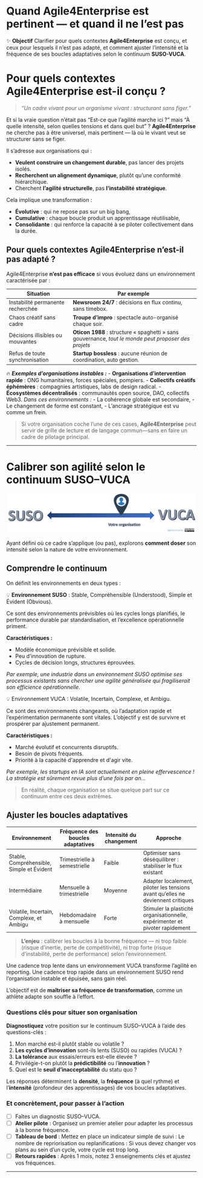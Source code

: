 # Quand Agile4Enterprise est pertinent — et quand il ne l’est pas



✨ **Objectif** Clarifier pour quels contextes **Agile4Enterprise** est conçu, et ceux pour lesquels il n’est pas adapté, et comment ajuster l’intensité et la fréquence de ses boucles adaptatives selon le continuum **SUSO-VUCA**.

# Pour quels contextes Agile4Enterprise est-il conçu ?

> *“Un cadre vivant pour un organisme vivant : structurant sans figer.”*
> 

Et si la vraie question n’était pas “Est-ce que l’agilité marche ici ?” mais “À quelle intensité, selon quelles tensions et dans quel but” ? **Agile4Enterprise** ne cherche pas à être universel, mais pertinent — là où le vivant veut se structurer sans se figer.

Il s’adresse aux organisations qui :

- **Veulent construire un changement durable**, pas lancer des projets isolés.
- **Recherchent un alignement dynamique**, plutôt qu’une conformité hiérarchique.
- Cherchent **l’agilité structurelle**, pas **l’instabilité stratégique**.

Cela implique une transformation :

- **Évolutive** : qui ne repose pas sur un big bang,
- **Cumulative** : chaque boucle produit un apprentissage réutilisable,
- **Consolidante** : qui renforce la capacité à se piloter collectivement dans la durée.

## Pour quels contextes Agile4Enterprise n’est-il pas adapté ?

Agile4Enterprise **n’est pas efficace** si vous évoluez dans un environnement caractérisée par :

| Situation | Par exemple |
| --- | --- |
| Instabilité permanente recherchée | **Newsroom 24/7** : décisions en flux continu, sans timebox. |
| Chaos créatif sans cadre | **Troupe d’impro** : spectacle auto-organisé chaque soir. |
| Décisions illisibles ou mouvantes | **Oticon 1988** : structure « spaghetti » sans gouvernance, *tout le monde peut proposer des projets* |
| Refus de toute synchronisation | **Startup bossless** : aucune réunion de coordination, auto gestion. |

🔥 ***Exemples d’organisations instables :*** - **Organisations d’intervention rapide** : ONG humanitaires, forces spéciales, pompiers. - **Collectifs créatifs éphémères** : compagnies artistiques, labs de design radical. - **Écosystèmes décentralisés** : communautés open source, DAO, collectifs Web3. *Dans ces environnements :* - La cohérence globale est secondaire, - Le changement de forme est constant, - L’ancrage stratégique est vu comme un frein.

> Si votre organisation coche l’une de ces cases, **Agile4Enterprise** peut servir de grille de lecture et de langage commun—sans en faire un cadre de pilotage principal.
> 

---

# Calibrer son agilité selon le continuum SUSO–VUCA

![image.png](image.png)

Ayant défini où ce cadre s’applique (ou pas), explorons **comment doser** son intensité selon la nature de votre environnement.

## Comprendre le continuum

On définit les environnements en deux types :

💡 **Environnement SUSO** : Stable, Compréhensible (Understood), Simple et Évident (Obvious).

Ce sont des environnements prévisibles où les cycles longs planifiés, le performance durable par standardisation, et l’excellence opérationnelle priment.

**Caractéristiques :**

- Modèle économique prévisible et solide.
- Peu d’innovation de rupture.
- Cycles de décision longs, structures éprouvées.

*Par exemple, une industrie dans un environnement SUSO optimise ses processus existants sans chercher une agilité généralisée qui fragiliserait son efficience opérationnelle.*

💡 Environnement VUCA : Volatile, Incertain, Complexe, et Ambigu.

Ce sont des environnements changeants, où l’adaptation rapide et l’expérimentation permanente sont vitales. L’objectif y est de survivre et prospérer par ajustement permanent.

**Caractéristiques :**

- Marché évolutif et concurrents disruptifs.
- Besoin de pivots fréquents.
- Priorité à la capacité d'apprendre et d'agir vite.

*Par exemple, les startups en IA sont actuellement en pleine effervescence ! La stratégie est sûrement revue plus d’une fois par an…*

> En réalité, chaque organisation se situe quelque part sur ce continuum entre ces deux extrêmes.
> 

## Ajuster les boucles adaptatives

| Environnement | Fréquence des boucles adaptatives | Intensité du changement | Approche |
| --- | --- | --- | --- |
| Stable, Compréhensible, Simple et Évident | Trimestrielle à semestrielle | Faible | Optimiser sans déséquilibrer : stabiliser le flux existant |
| Intermédiaire | Mensuelle à trimestrielle | Moyenne | Adapter localement, piloter les tensions avant qu’elles ne deviennent critiques |
| Volatile, Incertain, Complexe, et Ambigu | Hebdomadaire à mensuelle | Forte | Stimuler la plasticité organisationnelle, expérimenter et pivoter rapidement |

> **L’enjeu** : calibrer les boucles à la bonne fréquence — ni trop faible (risque d’inertie, perte de compétitivité), ni trop forte (risque d’instabilité, perte de performance) selon l’environnement.
> 

Une cadence trop lente dans un environnement VUCA transforme l’agilité en reporting. Une cadence trop rapide dans un environnement SUSO rend l’organisation instable et épuisée, sans gain réel.

L’objectif est de **maîtriser sa fréquence de transformation**, comme un athlète adapte son souffle à l’effort.

### Questions clés pour situer son organisation

**Diagnostiquez** votre position sur le continuum SUSO–VUCA à l’aide des questions-clés :

1. Mon marché est-il plutôt stable ou volatile ?
2. **Les cycles d’innovation** sont-ils lents (SUSO) ou rapides (VUCA) ?
3. **La tolérance** aux essais/erreurs est-elle élevée ?
4. Privilégie-t-on plutôt la **prédictibilité** ou l’**innovation** ?
5. Quel est le **seuil d’inacceptabilité** du statu quo ?

Les réponses déterminent la **densité**, la **fréquence** (à quel rythme) et l’**intensité** (profondeur des apprentissages) de vos boucles adaptatives.

### Et concrètement, pour passer à l’action

- [ ]  Faîtes un diagnostic SUSO–VUCA.
- [ ]  **Atelier pilote** : Organisez un premier atelier pour adapter les processus à la bonne fréquence.
- [ ]  **Tableau de bord** : Mettez en place un indicateur simple de suivi : Le nombre de repriorisation ou replanifications : Si vous devez changer vos plans au sein d’un cycle, votre cycle est trop long.
- [ ]  **Retours rapides** : Après 1 mois, notez 3 enseignements clés et ajustez vos fréquences.

---

#